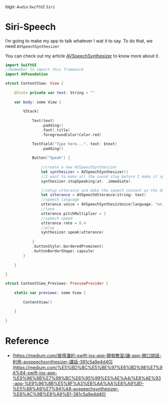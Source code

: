 ###### tags: `Audio` `SwiftUI` `Siri`
# Siri-Speech

I’m going to make my app to talk whatever I wat it to say.  To do that, we need `AVSpeechSynthesizer`

You can check out my article [AVSpeechSynthesizer](https://hackmd.io/@rizzyD/avspeechsynthesizer) to know more about it.

```swift
import SwiftUI
//Remember to import this framework
import AVFoundation

struct ContentView: View {
    
    @State private var text: String = ""
    
    var body: some View {
        
        VStack{
            
            Text(text)
                .padding()
                .font(.title)
                .foregroundColor(Color.red)

            TextField("Type here...", text: $text)          
                .padding()
                
            Button("Speak") {
                
                //create a new AVSpeechSynthesizer
                let synthesizer = AVSpeechSynthesizer()
                //I want to make all the sound stop before I make it speak anything
                synthesizer.stopSpeaking(at: .immediate)

                //setup utterance and make the speech content as the data typed in TextField
                let utterance = AVSpeechUtterance(string: text)
                //speech language
                utterance.voice = AVSpeechSynthesisVoice(language: "en-US")
                //tone
                utterance.pitchMultiplier = 1
                //speech speed
                utterance.rate = 0.4
                //play 
                synthesizer.speak(utterance)
                
            }
            .buttonStyle(.borderedProminent)
            .buttonBorderShape(.capsule)
        }
        
    }
    
}

struct ContentView_Previews: PreviewProvider {
    
    static var previews: some View {
        
        ContentView()
        
    }
    
}
```

# Reference

- [https://medium.com/彼得潘的-swift-ios-app-開發教室/讓-app-開口說話-利用-avspeechsynthesizer-講話-381c5a9e4d40](https://medium.com/%E5%BD%BC%E5%BE%97%E6%BD%98%E7%9A%84-swift-ios-app-%E9%96%8B%E7%99%BC%E6%95%99%E5%AE%A4/%E8%AE%93-app-%E9%96%8B%E5%8F%A3%E8%AA%AA%E8%A9%B1-%E5%88%A9%E7%94%A8-avspeechsynthesizer-%E8%AC%9B%E8%A9%B1-381c5a9e4d40)